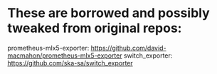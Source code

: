 # These are borrowed and possibly tweaked from original repos:

prometheus-mlx5-exporter:   https://github.com/david-macmahon/prometheus-mlx5-exporter
switch_exporter:            https://github.com/ska-sa/switch_exporter
